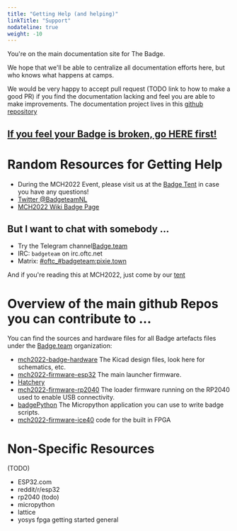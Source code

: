 ```yaml
---
title: "Getting Help (and helping)"
linkTitle: "Support"
nodateline: true
weight: -10
---
```


You're on the main documentation site for The Badge.

We hope that we'll be able to centralize all documentation efforts here,
but who knows what happens at camps.

We would be very happy to accept pull request (TODO link to how to make a
good PR) if you find the documentation lacking and feel you are able to
make improvements. The documentation project lives in this [github
repository](https://github.com/badgeteam/website)

## [If you feel your Badge is broken, go HERE first!](troubleshooting_faq)

# Random Resources for Getting Help

- During the MCH2022 Event, please visit us at the [Badge Tent](https://map.mch2022.org/#map=20/5.5274/52.2839/0) in case you have any questions!
- [Twitter @BadgeteamNL](https://twitter.com/BadgeteamNL)
- [MCH2022 Wiki Badge Page](https://wiki.mch2022.org/Badge)


## But I want to chat with somebody ... 

- Try the Telegram channel[Badge.team](https://t.me/+tjHw6Rtao19jODM8)
- IRC: `badgeteam` on irc.oftc.net
- Matrix: [#oftc_#badgeteam:pixie.town](https://matrix.to/#/#oftc_#badgeteam:pixie.town)

And if you're reading this at MCH2022, just come by our [tent](https://map.mch2022.org/#map=20/5.5274/52.2839/0)

# Overview of the main github Repos you can contribute to ...

You can find the sources and hardware files for all Badge artefacts
files under the [Badge.team](https://github.com/badgeteam) organization:

- [mch2022-badge-hardware](https://github.com/badgeteam/mch2022-badge-hardware) The Kicad design files, look here for
  schematics, etc.
- [mch2022-firmware-esp32](https://github.com/badgeteam/mch2022-firmware-esp32) The main launcher firmware.
- [Hatchery]()
- [mch2022-firmware-rp2040](https://github.com/badgeteam/mch2022-firmware-rp2040) The loader firmware running on the RP2040
  used to enable USB connectivity.
- [badgePython](https://github.com/badgeteam/badgePython) The Micropython application you can use to write
  badge scripts.
- [mch2022-firmware-ice40](https://github.com/badgeteam/mch2022-firmware-ice40) code for the built in FPGA




# Non-Specific Resources
 (TODO)
- ESP32.com
- reddit/r/esp32
- rp2040 (todo)
- micropython 
- lattice
- yosys fpga getting started general 
